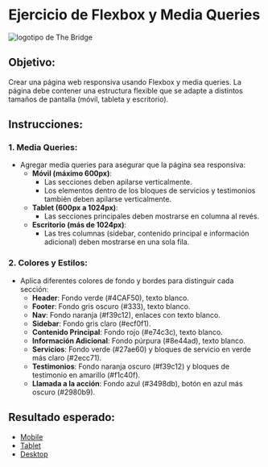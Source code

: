 # Ejercicio de Flexbox y Media Queries
![logotipo de The Bridge](https://user-images.githubusercontent.com/27650532/77754601-e8365180-702b-11ea-8bed-5bc14a43f869.png "logotipo de The Bridge")

## Objetivo:

Crear una página web responsiva usando Flexbox y media queries. La página debe contener una estructura flexible que se adapte a distintos tamaños de pantalla (móvil, tableta y escritorio).

## Instrucciones:

### 1. Media Queries:

- Agregar media queries para asegurar que la página sea responsiva:
  - **Móvil (máximo 600px)**:
    - Las secciones deben apilarse verticalmente.
    - Los elementos dentro de los bloques de servicios y testimonios también deben apilarse verticalmente.
  - **Tablet (600px a 1024px)**:
    - Las secciones principales deben mostrarse en columna al revés.
  - **Escritorio (más de 1024px)**:
    - Las tres columnas (sidebar, contenido principal e información adicional) deben mostrarse en una sola fila.

### 2. Colores y Estilos:

- Aplica diferentes colores de fondo y bordes para distinguir cada sección:
  - **Header**: Fondo verde (#4CAF50), texto blanco.
  - **Footer**: Fondo gris oscuro (#333), texto blanco.
  - **Nav**: Fondo naranja (#f39c12), enlaces con texto blanco.
  - **Sidebar**: Fondo gris claro (#ecf0f1).
  - **Contenido Principal**: Fondo rojo (#e74c3c), texto blanco.
  - **Información Adicional**: Fondo púrpura (#8e44ad), texto blanco.
  - **Servicios**: Fondo verde (#27ae60) y bloques de servicio en verde más claro (#2ecc71).
  - **Testimonios**: Fondo naranja oscuro (#f39c12) y bloques de testimonio en amarillo (#f1c40f).
  - **Llamada a la acción**: Fondo azul (#3498db), botón en azul más oscuro (#2980b9).

## Resultado esperado:

- [Mobile](./screenshots/mobile.png)
- [Tablet](./screenshots/tablet.png)
- [Desktop](./screenshots/desktop.png)
